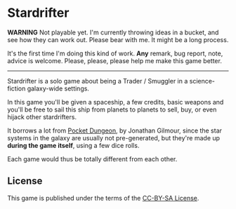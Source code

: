 # Stardrifter

**WARNING** Not playable yet. I'm currently throwing ideas in a bucket, and see
how they can work out. Please bear with me. It might be a long process.

It's the first time I'm doing this kind of work. **Any** remark, bug report,
note, advice is welcome. Please, please, please help me make this game better.

---

Stardrifter is a solo game about being a Trader / Smuggler in a science-fiction
galaxy-wide settings.

In this game you'll be given a spaceship, a few credits, basic weapons and
you'll be free to sail this ship from planets to planets to sell, buy, or even
hijack other stardrifters.

It borrows a lot from
[Pocket Dungeon](http://boardgamegeek.com/boardgame/42361/pocket-dungeon), by
Jonathan Gilmour, since the star systems in the galaxy are usually not
pre-generated, but they're made up **during the game itself**, using a few
dice rolls.

Each game would thus be totally different from each other.

## License

This game is published under the terms of the
[CC-BY-SA License](http://creativecommons.org/licenses/by-sa/3.0/).

